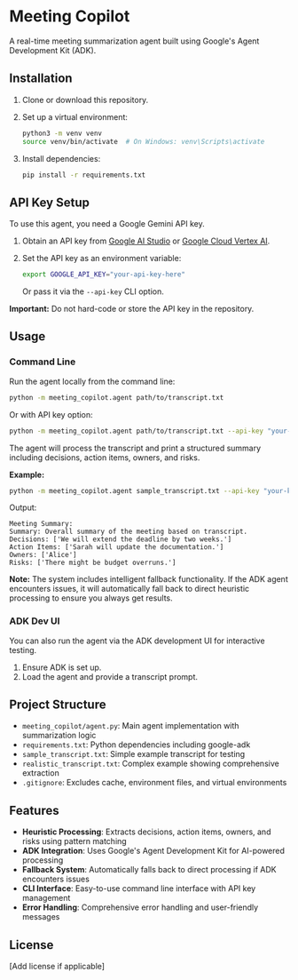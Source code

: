 # Meeting Copilot

A real-time meeting summarization agent built using Google's Agent Development Kit (ADK).

## Installation

1. Clone or download this repository.

2. Set up a virtual environment:
   ```bash
   python3 -m venv venv
   source venv/bin/activate  # On Windows: venv\Scripts\activate
   ```

3. Install dependencies:
   ```bash
   pip install -r requirements.txt
   ```

## API Key Setup

To use this agent, you need a Google Gemini API key.

1. Obtain an API key from [Google AI Studio](https://aistudio.google.com/) or [Google Cloud Vertex AI](https://cloud.google.com/vertex-ai).

2. Set the API key as an environment variable:
   ```bash
   export GOOGLE_API_KEY="your-api-key-here"
   ```
   Or pass it via the `--api-key` CLI option.

**Important:** Do not hard-code or store the API key in the repository.

## Usage

### Command Line

Run the agent locally from the command line:

```bash
python -m meeting_copilot.agent path/to/transcript.txt
```

Or with API key option:

```bash
python -m meeting_copilot.agent path/to/transcript.txt --api-key "your-api-key-here"
```

The agent will process the transcript and print a structured summary including decisions, action items, owners, and risks.

**Example:**

```bash
python -m meeting_copilot.agent sample_transcript.txt --api-key "your-key"
```

Output:
```
Meeting Summary:
Summary: Overall summary of the meeting based on transcript.
Decisions: ['We will extend the deadline by two weeks.']
Action Items: ['Sarah will update the documentation.']
Owners: ['Alice']
Risks: ['There might be budget overruns.']
```

**Note:** The system includes intelligent fallback functionality. If the ADK agent encounters issues, it will automatically fall back to direct heuristic processing to ensure you always get results.

### ADK Dev UI

You can also run the agent via the ADK development UI for interactive testing.

1. Ensure ADK is set up.
2. Load the agent and provide a transcript prompt.

## Project Structure

- `meeting_copilot/agent.py`: Main agent implementation with summarization logic
- `requirements.txt`: Python dependencies including google-adk
- `sample_transcript.txt`: Simple example transcript for testing
- `realistic_transcript.txt`: Complex example showing comprehensive extraction
- `.gitignore`: Excludes cache, environment files, and virtual environments

## Features

- **Heuristic Processing**: Extracts decisions, action items, owners, and risks using pattern matching
- **ADK Integration**: Uses Google's Agent Development Kit for AI-powered processing
- **Fallback System**: Automatically falls back to direct processing if ADK encounters issues
- **CLI Interface**: Easy-to-use command line interface with API key management
- **Error Handling**: Comprehensive error handling and user-friendly messages

## License

[Add license if applicable]